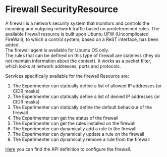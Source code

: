 # Firewall SecurityResource
A firewall is a network security system that monitors and controls the incoming and outgoing
network traffic based on predetermined rules.
The available firewall resource is built upon Ubuntu UFW (Uncomplicated FireWall), to which a
control system, based on a ReST interface, has been added.  
The firewall agent is available for Ubuntu OS only.  
The rules that can be defined on this type of firewall are stateless (they do not maintain
information about the context). It works as a packet filter, which looks at network addresses,
ports and protocols.  

Services specifically available for the firewall Resource are:

1. The Experimenter can statically define a list of allowed IP addresses (or CIDR masks)
2. The Experimenter can statically define a list of denied IP addresses (or CIDR masks)
3. The Experimenter can statically define the default behaviour of the firewall  
4. The Experimenter can get the status of the firewall
5. The Experimenter can get the rules installed on the firewall
6. The Experimenter can dynamically add a rule to the firewall
7. The Experimenter can dynamically update a rule on the firewall
8. The Experimenter can dynamically remove a rule from the firewall

[Here][fw-api] you can find the API definition to configure the firewall.

[fw-api]: etc/firewall.adoc

<!---
 Script for open external links in a new tab
-->
<script src="http://ajax.googleapis.com/ajax/libs/jquery/1.7.1/jquery.js"></script>
<script type="text/javascript" charset="utf-8">
      // Creating custom :external selector
      $.expr[':'].external = function(obj){
          return !obj.href.match(/^mailto\:/)
                  && (obj.hostname != location.hostname);
      };
      $(function(){
        $('a:external').addClass('external');
        $(".external").attr('target','_blank');
      })
</script>
